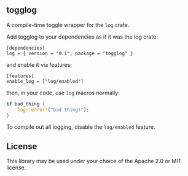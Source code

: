 togglog
-------
A compile-time toggle wrapper for the `log` crate.

Add togglog to your dependencies as if it was the log crate:
```
[dependencies]
log = { version = "0.1", package = "togglog" }
```
and enable it via features:
```
[features]
enable_log = ["log/enabled"]
```
then, in your code, use `log` macros normally:
```rust
if bad_thing {
    log::error!("bad thing!");
}
```

To compile out all logging, disable the `log/enabled` feature.

License
-------

This library may be used under your choice of the Apache 2.0 or MIT license.
